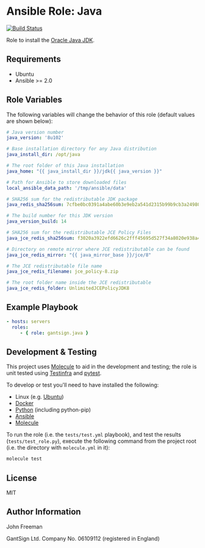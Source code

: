 Ansible Role: Java
==================

[![Build Status](https://travis-ci.org/gantsign/ansible-role-java.svg?branch=master)](https://travis-ci.org/gantsign/ansible-role-java)

Role to install the [Oracle Java JDK](http://www.oracle.com/technetwork/java/index.html).

Requirements
------------

* Ubuntu
* Ansible >= 2.0

Role Variables
--------------

The following variables will change the behavior of this role (default values
are shown below):

```yaml
# Java version number
java_version: '8u102'

# Base installation directory for any Java distribution
java_install_dir: /opt/java

# The root folder of this Java installation
java_home: "{{ java_install_dir }}/jdk{{ java_version }}"

# Path for Ansible to store downloaded files
local_ansible_data_path: '/tmp/ansible/data'

# SHA256 sum for the redistributable JDK package
java_redis_sha256sum: 7cfbe0bc0391a4abe60b3e9eb2a541d2315b99b9cb3a24980e618a89229e04b7

# The build number for this JDK version
java_version_build: 14

# SHA256 sum for the redistributable JCE Policy Files
java_jce_redis_sha256sum: f3020a3922efd6626c2fff45695d527f34a8020e938a49292561f18ad1320b59

# Directory on remote mirror where JCE redistributable can be found
java_jce_redis_mirror: "{{ java_mirror_base }}/jce/8"

# The JCE redistributable file name
java_jce_redis_filename: jce_policy-8.zip

# The root folder name inside the JCE redistributable 
java_jce_redis_folder: UnlimitedJCEPolicyJDK8
```

Example Playbook
----------------

```yaml
- hosts: servers
  roles:
     - { role: gantsign.java }
```

Development & Testing
---------------------

This project uses [Molecule](http://molecule.readthedocs.io/) to aid in the
development and testing; the role is unit tested using
[Testinfra](http://testinfra.readthedocs.io/) and
[pytest](http://docs.pytest.org/).

To develop or test you'll need to have installed the following:
* Linux (e.g. [Ubuntu](http://www.ubuntu.com/))
* [Docker](https://www.docker.com/)
* [Python](https://www.python.org/) (including python-pip)
* [Ansible](https://www.ansible.com/)
* [Molecule](http://molecule.readthedocs.io/)

To run the role (i.e. the `tests/test.yml` playbook), and test the results
(`tests/test_role.py`), execute the following command from the project root
(i.e. the directory with `molecule.yml` in it):

```bash
molecule test
```

License
-------

MIT

Author Information
------------------

John Freeman

GantSign Ltd.
Company No. 06109112 (registered in England)
